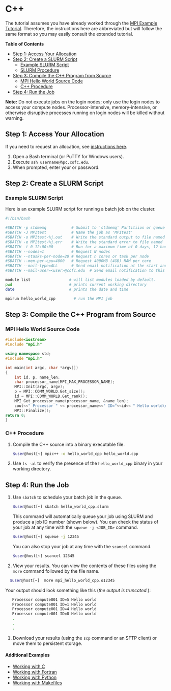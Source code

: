 # C++

The tutorial assumes you have already worked through the [MPI Example Tutorial](./). Therefore, the instructions here are abbreviated but will follow the same format so you may easily consult the extended tutorial.

**Table of Contents**

* [Step 1: Access Your Allocation](cpp.md#step-1-access-your-allocation)
* [Step 2: Create a SLURM Script](cpp.md#step-2-create-a-slurm-script)
  * [Example SLURM Script](cpp.md#example-slurm-script)
  * [SLURM Procedure](cpp.md#slurm-procedure)
* [Step 3: Compile the C++ Program from Source](cpp.md#step-3-compile-the-c-program-from-source)
  * [MPI Hello World Source Code](cpp.md#mpi-hello-world-source-code)
  * [C++ Procedure](cpp.md#c-procedure)
* [Step 4: Run the Job](cpp.md#step-4-run-the-job)

**Note:** Do not execute jobs on the login nodes; only use the login nodes to access your compute nodes. Processor-intensive, memory-intensive, or otherwise disruptive processes running on login nodes will be killed without warning.

## Step 1: Access Your Allocation

If you need to request an allocation, see [instructions here](../../request-access.md).

1. Open a Bash terminal \(or PuTTY for Windows users\).
2. Execute `ssh username@hpc.cofc.edu`.
3. When prompted, enter your  or  password.

## Step 2: Create a SLURM Script

### Example SLURM Script

Here is an example SLURM script for running a batch job on the cluster.

```bash
#!/bin/bash

#SBATCH -p stdmemq           # Submit to 'stdmemq' Partitiion or queue
#SBATCH -J MPItest           # Name the job as 'MPItest'
#SBATCH -o MPItest-%j.out    # Write the standard output to file named 'jMPItest-<job_number>.out'
#SBATCH -e MPItest-%j.err    # Write the standard error to file named 'jMPItest-<job_number>.err'
#SBATCH -t 0-12:00:00        # Run for a maximum time of 0 days, 12 hours, 00 mins, 00 secs
#SBATCH --nodes=1            # Request N nodes
#SBATCH --ntasks-per-node=20 # Request n cores or task per node
#SBATCH --mem-per-cpu=4000   # Request 4000MB (4GB) RAM per core
#SBATCH --mail-type=ALL      # Send email notification at the start and end of the job
#SBATCH --mail-user=<user>@cofc.edu  # Send email notification to this address

module list                 # will list modules loaded by default.
pwd                         # prints current working directory
date                        # prints the date and time

mpirun hello_world_cpp        # run the MPI job
```

## Step 3: Compile the C++ Program from Source

### MPI Hello World Source Code

```cpp
#include<iostream>
#include "mpi.h"

using namespace std;
#include "mpi.h"

int main(int argc, char *argv[])
{
    int id, p, name_len;
    char processor_name[MPI_MAX_PROCESSOR_NAME];     
    MPI::Init(argc, argv);
    p = MPI::COMM_WORLD.Get_size();
    id = MPI::COMM_WORLD.Get_rank();
    MPI_Get_processor_name(processor_name, &name_len);
    cout<<" Processor " << processor_name<<" ID="<<id<< " Hello world\n";
    MPI::Finalize();
return 0;
}
```

### C++ Procedure

1. Compile the C++ source into a binary executable file.

   ```bash
   $user@host[~] mpic++ -o hello_world_cpp hello_world.cpp
   ```

2. Use `ls -al` to verify the presence of the `hello_world_cpp` binary in your working directory.

## Step 4: Run the Job

1. Use `sbatch` to schedule your batch job in the queue.

   ```bash
   $user@host[~] sbatch hello_world_cpp.slurm
   ```

   This command will automatically queue your job using SLURM and produce a job ID number \(shown below\). You can check the status of your job at any time with the `squeue -j <JOB_ID>` command.

   ```bash
   $user@host[~] squeue -j 12345
   ```

   You can also stop your job at any time with the `scancel` command.

   ```bash
   $user@host[~] scancel 12345
   ```

2. View your results. You can view the contents of these files using the `more` command followed by the file name.

```bash
  $user@host[~]  more mpi_hello_world_cpp.o12345
```

Your output should look something like this \(_the output is truncated._\):

```bash
   Processor compute001 ID=5 Hello world
   Processor compute001 ID=1 Hello world
   Processor compute001 ID=4 Hello world
   Processor compute001 ID=8 Hello world
   .
   .
   .
```

1. Download your results \(using the `scp` command or an SFTP client\) or move them to persistent storage.

#### Additional Examples

* [Working with C](./)
* [Working with Fortran](fortran.md)
* [Working with Python](python.md)
* [Working with Makefiles](makefile.md)

